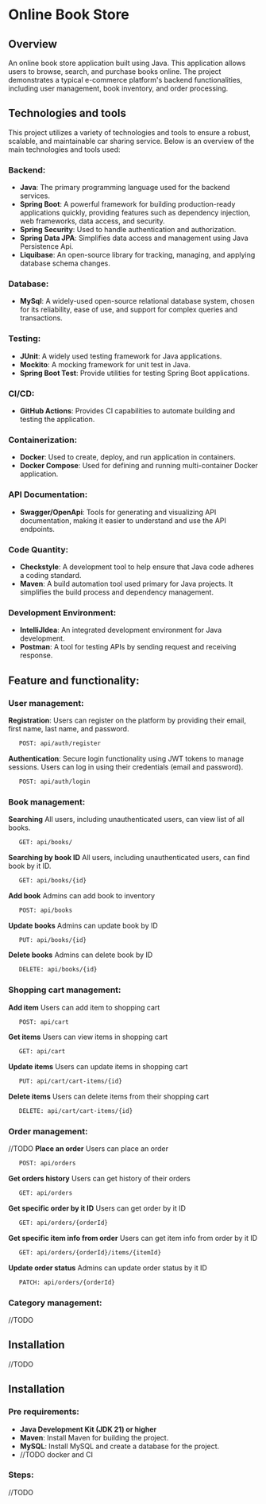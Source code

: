 # Online Book Store

## Overview
An online book store application built using Java. 
This application allows users to browse, search, and purchase books online.
The project demonstrates a typical e-commerce platform's backend functionalities, including user management, book inventory, and order processing.

## Technologies and tools
This project utilizes a variety of technologies and tools to ensure
a robust, scalable, and maintainable car sharing service.
Below is an overview of the main technologies and tools used:
### Backend:
- **Java**: The primary programming language used for the backend services.
- **Spring Boot**: A powerful framework for building production-ready applications quickly,
  providing features such as dependency injection, web frameworks, data access, and security.
- **Spring Security**: Used to handle authentication and authorization.
- **Spring Data JPA**: Simplifies data access and management using Java Persistence Api.
- **Liquibase**: An open-source library for tracking, managing, and applying database schema changes.
### Database:
- **MySql**: A widely-used open-source relational database system, chosen for its reliability,
  ease of use, and support for complex queries and transactions.
### Testing:
- **JUnit**: A widely used testing framework for Java applications.
- **Mockito**: A mocking framework for unit test in Java.
- **Spring Boot Test**: Provide utilities for testing Spring Boot applications.
### CI/CD:
- **GitHub Actions**: Provides CI capabilities to automate building and testing the application.
### Containerization:
- **Docker**: Used to create, deploy, and run application in containers.
- **Docker Compose**: Used for defining and running multi-container Docker application.
### API Documentation:
- **Swagger/OpenApi**: Tools for generating and visualizing API documentation, making it easier to understand and use the API endpoints.
### Code Quantity:
- **Checkstyle**: A development tool to help ensure that Java code adheres a coding standard.
- **Maven**: A build automation tool used primary for Java projects. It simplifies the build process and dependency management.
### Development Environment:
- **IntelliJIdea**: An integrated development environment for Java development.
- **Postman**: A tool for testing APIs by sending request and receiving response.

## Feature and functionality:
### User management:
**Registration**: Users can register on the platform by providing their email, 
first name, last name, and password.
```bash
   POST: api/auth/register
   ``` 
**Authentication**: Secure login functionality using JWT tokens to manage sessions.
Users can log in using their credentials (email and password).
```bash
   POST: api/auth/login
   ```
### Book management:
**Searching** All users, including unauthenticated users, can view list of all books.
```bash
   GET: api/books/
   ```
**Searching by book ID** All users, including unauthenticated users, can find book by it ID.
```bash
   GET: api/books/{id}
   ```

**Add book** Admins can add book to inventory
```bash
   POST: api/books
   ```

**Update books** Admins can update book by ID
```bash
   PUT: api/books/{id}
   ```

**Delete books** Admins can delete book by ID
```bash
   DELETE: api/books/{id}
   ```

### Shopping cart management:
**Add item** Users can add item to shopping cart
```bash
   POST: api/cart
   ```

**Get items** Users can view items in shopping cart
```bash
   GET: api/cart
   ```

**Update items** Users can update items in shopping cart
```bash
   PUT: api/cart/cart-items/{id}
   ```

**Delete items** Users can delete items from their shopping cart
```bash
   DELETE: api/cart/cart-items/{id}
   ```

### Order management:
//TODO
**Place an order** Users can place an order
```bash
   POST: api/orders
   ```

**Get orders history** Users can get history of their orders
```bash
   GET: api/orders
   ```

**Get specific order by it ID** Users can get order by it ID
```bash
   GET: api/orders/{orderId}
   ```

**Get specific item info from order** Users can get item info from order by it ID
```bash
   GET: api/orders/{orderId}/items/{itemId}
   ```

**Update order status** Admins can update order status by it ID
```bash
   PATCH: api/orders/{orderId}
   ```

### Category management:
//TODO

## Installation
//TODO

## Installation
### Pre requirements:
- **Java Development Kit (JDK 21) or higher**
- **Maven**: Install Maven for building the project.
- **MySQL**: Install MySQL and create a database for the project.
- //TODO docker and CI
### Steps:
//TODO